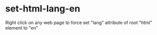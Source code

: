 # set-html-lang-en
Right click on any web page to force set "lang" attribute of root "html" element to "en"
